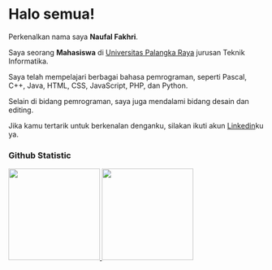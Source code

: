 # Halo semua! 

Perkenalkan nama saya **Naufal Fakhri**.<br>

Saya seorang **Mahasiswa** di [Universitas Palangka Raya](https://www.instagram.com/upr.official?igsh=M3JlZ2lkYzJ3bWNj) jurusan Teknik Informatika.<br>

Saya telah mempelajari berbagai bahasa pemrograman, seperti Pascal, C++, Java, HTML, CSS, JavaScript, PHP, dan Python.<br>

Selain di bidang pemrograman, saya juga mendalami bidang desain dan editing.<br>

Jika kamu tertarik untuk berkenalan denganku, silakan ikuti akun [Linkedin](https://www.linkedin.com/in/naufal-fakhri-10a609294/)ku ya.

### Github Statistic
<p align="left">
<a href="https://github.com/nfakhrii">
  <img height="180em" src="https://github-readme-stats-eight-theta.vercel.app/api?username=nfakhrii&show_icons=true&theme=algolia&include_all_commits=true&count_private=true"/>
  <img height="180em" src="https://github-readme-stats-eight-theta.vercel.app/api/top-langs/?username=nfakhrii&layout=compact&layout=compact&theme=algolia"/>
</a>
</p>
